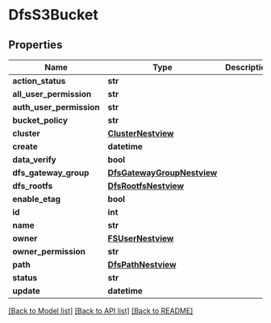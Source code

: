 # DfsS3Bucket

## Properties
Name | Type | Description | Notes
------------ | ------------- | ------------- | -------------
**action_status** | **str** |  | [optional] 
**all_user_permission** | **str** |  | [optional] 
**auth_user_permission** | **str** |  | [optional] 
**bucket_policy** | **str** |  | [optional] 
**cluster** | [**ClusterNestview**](ClusterNestview.md) |  | [optional] 
**create** | **datetime** |  | [optional] 
**data_verify** | **bool** |  | [optional] 
**dfs_gateway_group** | [**DfsGatewayGroupNestview**](DfsGatewayGroupNestview.md) |  | [optional] 
**dfs_rootfs** | [**DfsRootfsNestview**](DfsRootfsNestview.md) |  | [optional] 
**enable_etag** | **bool** |  | [optional] 
**id** | **int** |  | [optional] 
**name** | **str** |  | [optional] 
**owner** | [**FSUserNestview**](FSUserNestview.md) |  | [optional] 
**owner_permission** | **str** |  | [optional] 
**path** | [**DfsPathNestview**](DfsPathNestview.md) |  | [optional] 
**status** | **str** |  | [optional] 
**update** | **datetime** |  | [optional] 

[[Back to Model list]](../README.md#documentation-for-models) [[Back to API list]](../README.md#documentation-for-api-endpoints) [[Back to README]](../README.md)


